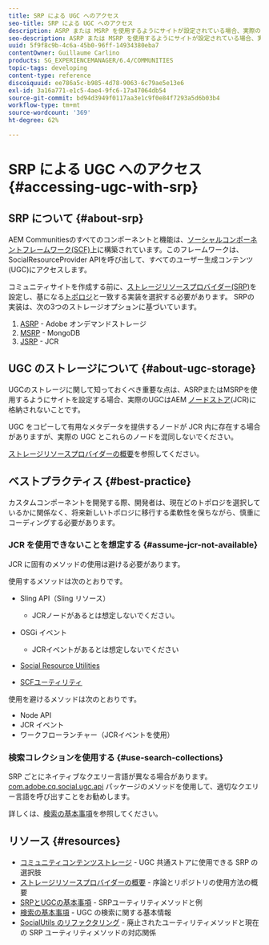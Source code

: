 ```yaml
---
title: SRP による UGC へのアクセス
seo-title: SRP による UGC へのアクセス
description: ASRP または MSRP を使用するようにサイトが設定されている場合、実際の UGC は AEM のノードストア（JCR）に格納されません。
seo-description: ASRP または MSRP を使用するようにサイトが設定されている場合、実際の UGC は AEM のノードストア（JCR）に格納されません。
uuid: 5f9f8c9b-4c6a-45b0-96ff-14934380eba7
contentOwner: Guillaume Carlino
products: SG_EXPERIENCEMANAGER/6.4/COMMUNITIES
topic-tags: developing
content-type: reference
discoiquuid: ee786a5c-b985-4d78-9063-6c79ae5e13e6
exl-id: 3a16a771-e1c5-4ae4-9fc6-17a47064db54
source-git-commit: bd94d3949f0117aa3e1c9f0e84f7293a5d6b03b4
workflow-type: tm+mt
source-wordcount: '369'
ht-degree: 62%

---
```


# SRP による UGC へのアクセス {#accessing-ugc-with-srp}

## SRP について {#about-srp}

AEM Communitiesのすべてのコンポーネントと機能は、[ソーシャルコンポーネントフレームワーク(SCF)](scf.md)上に構築されています。このフレームワークは、SocialResourceProvider APIを呼び出して、すべてのユーザー生成コンテンツ(UGC)にアクセスします。

コミュニティサイトを作成する前に、[ストレージリソースプロバイダー(SRP)](working-with-srp.md)を設定し、基になる[トポロジ](topologies.md)と一致する実装を選択する必要があります。 SRPの実装は、次の3つのストレージオプションに基づいています。

1. [ASRP](asrp.md) - Adobe オンデマンドストレージ
2. [MSRP](msrp.md) - MongoDB
3. [JSRP](jsrp.md) - JCR

## UGC のストレージについて  {#about-ugc-storage}

UGCのストレージに関して知っておくべき重要な点は、ASRPまたはMSRPを使用するようにサイトを設定する場合、実際のUGCはAEM [ノードストア](../../help/sites-deploying/data-store-config.md)(JCR)に格納されないことです。

UGC をコピーして有用なメタデータを提供するノードが JCR 内に存在する場合がありますが、実際の UGC とこれらのノードを混同しないでください。

[ストレージリソースプロバイダーの概要](srp.md)を参照してください。

## ベストプラクティス  {#best-practice}

カスタムコンポーネントを開発する際、開発者は、現在どのトポロジを選択しているかに関係なく、将来新しいトポロジに移行する柔軟性を保ちながら、慎重にコーディングする必要があります。

### JCR を使用できないことを想定する  {#assume-jcr-not-available}

JCR に固有のメソッドの使用は避ける必要があります。

使用するメソッドは次のとおりです。

* Sling API（Sling リソース）
   * JCRノードがあるとは想定しないでください。

* OSGi イベント
   * JCRイベントがあるとは想定しないでください

* [Social Resource Utilities](socialutils.md#socialresourceutilities-package)
* [SCFユーティリティ](socialutils.md#scfutilities-package)

使用を避けるメソッドは次のとおりです。

* Node API
* JCR イベント
* ワークフローランチャー（JCRイベントを使用）

### 検索コレクションを使用する {#use-search-collections}

SRP ごとにネイティブなクエリー言語が異なる場合があります。[com.adobe.cq.social.ugc.api](https://helpx.adobe.com/experience-manager/6-4/sites/developing/using/reference-materials/javadoc/com/adobe/cq/social/ugc/api/package-summary.html) パッケージのメソッドを使用して、適切なクエリー言語を呼び出すことをお勧めします。

詳しくは、[検索の基本事項](search-implementation.md)を参照してください。

## リソース {#resources}

* [コミュニティコンテンツストレージ](working-with-srp.md) - UGC 共通ストアに使用できる SRP の選択肢
* [ストレージリソースプロバイダーの概要](srp.md) - 序論とリポジトリの使用方法の概要
* [SRPとUGCの基本事項](srp-and-ugc.md) - SRPユーティリティメソッドと例
* [検索の基本事項](search-implementation.md) - UGC の検索に関する基本情報
* [SocialUtils のリファクタリング](socialutils.md) - 廃止されたユーティリティメソッドと現在の SRP ユーティリティメソッドの対応関係

